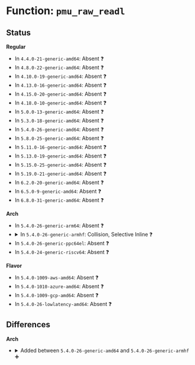 # Function: <code>pmu_raw_readl</code>

## Status
<b>Regular</b>
<ul>
<li>
In <code>4.4.0-21-generic-amd64</code>: Absent ❓
</li>
<li>
In <code>4.8.0-22-generic-amd64</code>: Absent ❓
</li>
<li>
In <code>4.10.0-19-generic-amd64</code>: Absent ❓
</li>
<li>
In <code>4.13.0-16-generic-amd64</code>: Absent ❓
</li>
<li>
In <code>4.15.0-20-generic-amd64</code>: Absent ❓
</li>
<li>
In <code>4.18.0-10-generic-amd64</code>: Absent ❓
</li>
<li>
In <code>5.0.0-13-generic-amd64</code>: Absent ❓
</li>
<li>
In <code>5.3.0-18-generic-amd64</code>: Absent ❓
</li>
<li>
In <code>5.4.0-26-generic-amd64</code>: Absent ❓
</li>
<li>
In <code>5.8.0-25-generic-amd64</code>: Absent ❓
</li>
<li>
In <code>5.11.0-16-generic-amd64</code>: Absent ❓
</li>
<li>
In <code>5.13.0-19-generic-amd64</code>: Absent ❓
</li>
<li>
In <code>5.15.0-25-generic-amd64</code>: Absent ❓
</li>
<li>
In <code>5.19.0-21-generic-amd64</code>: Absent ❓
</li>
<li>
In <code>6.2.0-20-generic-amd64</code>: Absent ❓
</li>
<li>
In <code>6.5.0-9-generic-amd64</code>: Absent ❓
</li>
<li>
In <code>6.8.0-31-generic-amd64</code>: Absent ❓
</li>
</ul>
<b>Arch</b>
<ul>
<li>
In <code>5.4.0-26-generic-arm64</code>: Absent ❓
</li>
<li>
<details>
<summary>In <code>5.4.0-26-generic-armhf</code>: Collision, Selective Inline ❓</summary>

```c
u32 pmu_raw_readl(u32 offset)
```

```json
{
  "name": "pmu_raw_readl",
  "collision_type": "Static-Global Collision",
  "inline_type": "Selective",
  "funcs": [
    {
      "addr": 3224554496,
      "name": "pmu_raw_readl",
      "external": false,
      "loc": "arch/arm/mach-exynos/common.h:160",
      "file": "arch/arm/mach-exynos/exynos.c",
      "inline": "declared, inlined",
      "caller_inline": [
        "arch/arm/mach-exynos/exynos.c:exynos_set_delayed_reset_assertion"
      ],
      "caller_func": []
    },
    {
      "addr": 3224556536,
      "name": "pmu_raw_readl",
      "external": false,
      "loc": "arch/arm/mach-exynos/common.h:160",
      "file": "arch/arm/mach-exynos/pm.c",
      "inline": "declared, inlined",
      "caller_inline": [
        "arch/arm/mach-exynos/pm.c:exynos_enter_aftr",
        "arch/arm/mach-exynos/pm.c:exynos_enter_aftr"
      ],
      "caller_func": []
    },
    {
      "addr": 3224558216,
      "name": "pmu_raw_readl",
      "external": false,
      "loc": "arch/arm/mach-exynos/common.h:160",
      "file": "arch/arm/mach-exynos/suspend.c",
      "inline": "declared, inlined",
      "caller_inline": [
        "arch/arm/mach-exynos/suspend.c:exynos_suspend_enter",
        "arch/arm/mach-exynos/suspend.c:exynos_suspend_enter",
        "arch/arm/mach-exynos/suspend.c:exynos5420_pm_resume",
        "arch/arm/mach-exynos/suspend.c:exynos5420_pm_resume",
        "arch/arm/mach-exynos/suspend.c:exynos5420_pm_resume",
        "arch/arm/mach-exynos/suspend.c:exynos5420_pm_resume",
        "arch/arm/mach-exynos/suspend.c:exynos5420_pm_prepare",
        "arch/arm/mach-exynos/suspend.c:exynos5420_pm_prepare",
        "arch/arm/mach-exynos/suspend.c:exynos5420_pm_prepare",
        "arch/arm/mach-exynos/suspend.c:exynos5420_pm_prepare",
        "arch/arm/mach-exynos/suspend.c:exynos5420_pm_prepare",
        "arch/arm/mach-exynos/suspend.c:exynos5420_pm_prepare",
        "arch/arm/mach-exynos/suspend.c:exynos3250_pm_prepare",
        "arch/arm/mach-exynos/suspend.c:exynos_pm_init"
      ],
      "caller_func": []
    },
    {
      "addr": 3224561404,
      "name": "pmu_raw_readl",
      "external": false,
      "loc": "arch/arm/mach-exynos/common.h:160",
      "file": "arch/arm/mach-exynos/platsmp.c",
      "inline": "declared, inlined",
      "caller_inline": [
        "arch/arm/mach-exynos/platsmp.c:exynos_boot_secondary",
        "arch/arm/mach-exynos/platsmp.c:exynos_boot_secondary",
        "arch/arm/mach-exynos/platsmp.c:exynos_cluster_power_state",
        "arch/arm/mach-exynos/platsmp.c:exynos_cpu_power_down",
        "arch/arm/mach-exynos/platsmp.c:exynos_cpu_power_down"
      ],
      "caller_func": []
    },
    {
      "addr": 3243297604,
      "name": "pmu_raw_readl",
      "external": false,
      "loc": "arch/arm/mach-exynos/common.h:160",
      "file": "arch/arm/mach-exynos/mcpm-exynos.c",
      "inline": "declared, inlined",
      "caller_inline": [
        "arch/arm/mach-exynos/mcpm-exynos.c:exynos_mcpm_init",
        "arch/arm/mach-exynos/mcpm-exynos.c:exynos_cpu_powerup"
      ],
      "caller_func": []
    },
    {
      "addr": 3230899724,
      "name": "pmu_raw_readl",
      "external": true,
      "loc": "drivers/soc/samsung/exynos-pmu.c:33",
      "file": "drivers/soc/samsung/exynos-pmu.c",
      "inline": "seen, unknown",
      "caller_inline": [],
      "caller_func": [
        "drivers/soc/samsung/exynos3250-pmu.c:exynos3250_pmu_init",
        "drivers/soc/samsung/exynos3250-pmu.c:exynos3250_pmu_init",
        "drivers/soc/samsung/exynos3250-pmu.c:exynos3250_pmu_init",
        "drivers/soc/samsung/exynos5250-pmu.c:exynos5_powerdown_conf",
        "drivers/soc/samsung/exynos5250-pmu.c:exynos5_powerdown_conf",
        "drivers/soc/samsung/exynos5250-pmu.c:exynos5_powerdown_conf",
        "drivers/soc/samsung/exynos5250-pmu.c:exynos5250_pmu_init",
        "drivers/soc/samsung/exynos5250-pmu.c:exynos5250_pmu_init",
        "drivers/soc/samsung/exynos5420-pmu.c:exynos5420_pmu_init",
        "drivers/soc/samsung/exynos5420-pmu.c:exynos5420_pmu_init",
        "drivers/soc/samsung/exynos5420-pmu.c:exynos5420_pmu_init",
        "drivers/soc/samsung/exynos5420-pmu.c:exynos5420_pmu_init",
        "drivers/soc/samsung/exynos5420-pmu.c:exynos5420_pmu_init",
        "drivers/soc/samsung/exynos5420-pmu.c:exynos5420_pmu_init"
      ]
    }
  ],
  "symbols": [
    {
      "addr": 3230899724,
      "name": "pmu_raw_readl",
      "section": ".text",
      "bind": "STB_GLOBAL",
      "size": 44
    }
  ]
}
```
</details>
</li>
<li>
In <code>5.4.0-26-generic-ppc64el</code>: Absent ❓
</li>
<li>
In <code>5.4.0-24-generic-riscv64</code>: Absent ❓
</li>
</ul>
<b>Flavor</b>
<ul>
<li>
In <code>5.4.0-1009-aws-amd64</code>: Absent ❓
</li>
<li>
In <code>5.4.0-1010-azure-amd64</code>: Absent ❓
</li>
<li>
In <code>5.4.0-1009-gcp-amd64</code>: Absent ❓
</li>
<li>
In <code>5.4.0-26-lowlatency-amd64</code>: Absent ❓
</li>
</ul>

## Differences
<b>Arch</b>
<ul>
<li>
<details>
<summary>Added between <code>5.4.0-26-generic-amd64</code> and <code>5.4.0-26-generic-armhf</code> ➕</summary>

```c
u32 pmu_raw_readl(u32 offset)
```
</details>
</li>
</ul>
